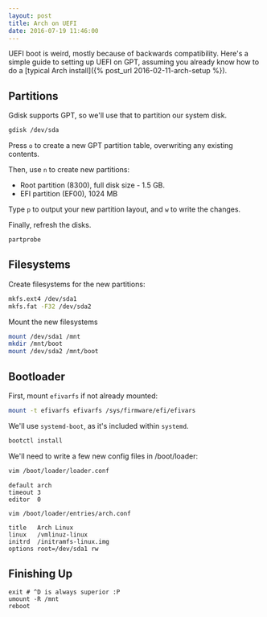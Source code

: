 ```yaml
---
layout: post
title: Arch on UEFI
date: 2016-07-19 11:46:00
---
```


UEFI boot is weird, mostly because of backwards compatibility. Here's a simple guide to setting up UEFI on GPT, assuming you already know how to do a [typical Arch install]({% post_url 2016-02-11-arch-setup %}).

## Partitions

Gdisk supports GPT, so we'll use that to partition our system disk.

```bash
gdisk /dev/sda
```

Press `o` to create a new GPT partition table, overwriting any existing contents.

Then, use `n` to create new partitions:

- Root partition (8300), full disk size - 1.5 GB.
- EFI partition (EF00), 1024 MB

Type `p` to output your new partition layout, and `w` to write the changes.

Finally, refresh the disks.

```bash
partprobe
```

## Filesystems

Create filesystems for the new partitions:

```bash
mkfs.ext4 /dev/sda1
mkfs.fat -F32 /dev/sda2
```

Mount the new filesystems

```bash
mount /dev/sda1 /mnt
mkdir /mnt/boot
mount /dev/sda2 /mnt/boot
```

## Bootloader

First, mount `efivarfs` if not already mounted:

```bash
mount -t efivarfs efivarfs /sys/firmware/efi/efivars
```

We'll use `systemd-boot`, as it's included within `systemd`.

```bash
bootctl install
```

We'll need to write a few new config files in /boot/loader:

```bash
vim /boot/loader/loader.conf
```

```
default arch
timeout 3
editor  0
```

```bash
vim /boot/loader/entries/arch.conf
```

```
title   Arch Linux
linux   /vmlinuz-linux
initrd  /initramfs-linux.img
options root=/dev/sda1 rw
```

## Finishing Up

```
exit # ^D is always superior :P
umount -R /mnt
reboot
```
